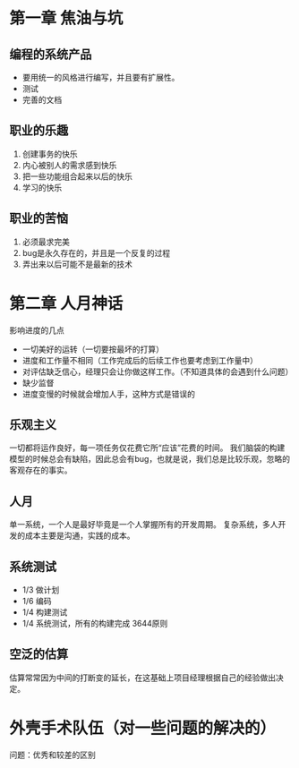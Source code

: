 # 第一章 焦油与坑 #

## 编程的系统产品 ##
- 要用统一的风格进行编写，并且要有扩展性。
- 测试
- 完善的文档

## 职业的乐趣 ##
1. 创建事务的快乐
2. 内心被别人的需求感到快乐
3. 把一些功能组合起来以后的快乐
4. 学习的快乐

## 职业的苦恼 ##
1. 必须最求完美
2. bug是永久存在的，并且是一个反复的过程
3. 弄出来以后可能不是最新的技术

# 第二章 人月神话
影响进度的几点
- 一切美好的运转（一切要按最坏的打算）
- 进度和工作量不相同（工作完成后的后续工作也要考虑到工作量中）
- 对评估缺乏信心，经理只会让你做这样工作。（不知道具体的会遇到什么问题）
- 缺少监督
- 进度变慢的时候就会增加人手，这种方式是错误的

## 乐观主义
一切都将运作良好，每一项任务仅花费它所“应该”花费的时间。
我们脑袋的构建模型的时候总会有缺陷，因此总会有bug，也就是说，我们总是比较乐观，忽略的客观存在的事实。

## 人月
单一系统，一个人是最好毕竟是一个人掌握所有的开发周期。
复杂系统，多人开发的成本主要是沟通，实践的成本。

## 系统测试
- 1/3 做计划
- 1/6 编码
- 1/4 构建测试
- 1/4 系统测试，所有的构建完成
3644原则

## 空泛的估算
估算常常因为中间的打断变的延长，在这基础上项目经理根据自己的经验做出决定。

# 外壳手术队伍（对一些问题的解决的）

问题：优秀和较差的区别


